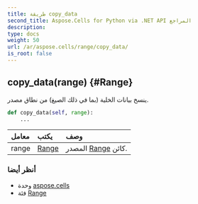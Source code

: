 ```yaml
---
title: طريقة copy_data
second_title: Aspose.Cells for Python via .NET API المراجع
description:
type: docs
weight: 50
url: /ar/aspose.cells/range/copy_data/
is_root: false
---
```

##  copy_data(range) {#Range}
ينسخ بيانات الخلية (بما في ذلك الصيغ) من نطاق مصدر.



```python
def copy_data(self, range):
    ...
```


| معامل| يكتب| وصف|
| :- | :- | :- |
| range | [Range](/cells/python-net/ar/aspose.cells/range) | المصدر [Range](/cells/python-net/ar/aspose.cells/range) كائن.|



###  أنظر أيضا
* وحدة [aspose.cells](../../)
* فئة [Range](/cells/python-net/ar/aspose.cells/range)

